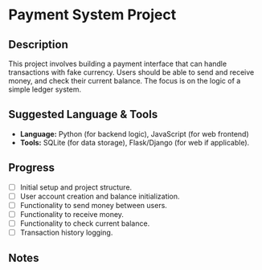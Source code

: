 # Payment System Project

## Description

This project involves building a payment interface that can handle transactions with fake currency. Users should be able to send and receive money, and check their current balance. The focus is on the logic of a simple ledger system.

## Suggested Language & Tools

*   **Language:** Python (for backend logic), JavaScript (for web frontend)
*   **Tools:** SQLite (for data storage), Flask/Django (for web if applicable).

## Progress

*   [ ] Initial setup and project structure.
*   [ ] User account creation and balance initialization.
*   [ ] Functionality to send money between users.
*   [ ] Functionality to receive money.
*   [ ] Functionality to check current balance.
*   [ ] Transaction history logging.

## Notes

